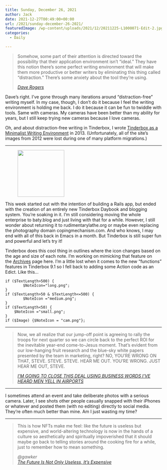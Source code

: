 ```yaml
---
title: Sunday, December 26, 2021
author: Jack
date: 2021-12-27T00:49:00+00:00
url: /2021/sunday-december-26-2021/
featuredImage: /wp-content/uploads/2021/12/20211225-L1000071-Edit-2.jpg
categories:
  - Daily

---
```

<blockquote class="wp-block-quote">
  <p>
    Somehow, some part of their attention is directed toward the possibility that their application environment isn&#8217;t &#8220;ideal.&#8221; They have this notion there&#8217;s some perfect writing environment that will make them more productive or better writers by eliminating this thing called &#8220;distraction.&#8221; There&#8217;s some anxiety about the tool they&#8217;re using.
  </p>
  
  <cite><a href="https://nice-marmot.net">Dave Rogers</a></cite>
</blockquote>

Dave&#8217;s right. I&#8217;ve gone through many iterations around &#8220;distraction-free&#8221; writing myself. In my case, though, I don&#8217;t do it because I feel the writing environment is holding me back. I do it because it can be fun to twiddle with tools. Same with cameras. My cameras have been better than my ability for years, but I still keep trying new cameras because I love cameras.

Oh, and about distraction-free writing in Tinderbox, I wrote&nbsp;[Tinderbox as a Minimalist Writing Environment][1]&nbsp;in 2013. (Unfortunately, all of the site&#8217;s images from 2012 were lost during one of many platform migrations.)

<hr class="wp-block-separator is-style-dots" />

<div class="wp-block-image">
  <figure class="alignright size-full"><img loading="lazy" width="150" height="150" src="http://baty.net/wp-content/uploads/2021/12/tinderboxicon.png" alt="" class="wp-image-2365" /></figure>
</div>

This week started out with the intention of building a Rails app, but ended with the creation of an entirely new Tinderbox Daybook and blogging system. You&#8217;re soaking in it. I&#8217;m still considering moving the whole enterprise to baty.blog and just living with that for a while. However, I still wonder about returning it to rudimentarylathe.org or maybe even replacing the photography domain copingmechanism.com. And who knows, I may end with all of this back in Emacs in a month. But Tinderbox is still super fun and powerful and let&#8217;s try it!

Tinderbox does this cool thing in outlines where the icon changes based on the age and size of each note. I&#8217;m working on mimicking that feature on the&nbsp;[Archives][2]&nbsp;page here. I&#8217;m a little lost when it comes to the new &#8220;functions&#8221; features in Tinderbox 9.1 so I fell back to adding some Action code as an Edict. Like this&#8230;

<pre class="wp-block-code"><code>if ($TextLength&gt;500) {
    	$NoteIcon="long.png";
}
if ($TextLength&gt;50 & $TextLength&lt;=500) {
    	$NoteIcon ="medium.png";
}
if ($TextLength&lt;50) {
	$NoteIcon ="small.png";
}
if ($Image) {$NoteIcon = "cam.png"};</code></pre>

<hr class="wp-block-separator is-style-dots" />

<blockquote class="wp-block-quote">
  <p>
    Now, we all realize that our jump-off point is agreeing to rally the troops for next quarter so we can circle back to the perfect ROI for the inevitable year-end come-to-Jesus moment. That’s evident from our low-hanging fruit research and the blue-sky white papers presented by the team in marketing, right? NO, YOU’RE WRONG ON THAT, STEVE. STEVE. STEVE. HEAR ME OUT. YOU’RE WRONG. JUST HEAR ME OUT, STEVE.
  </p>
  
  <cite><a href="https://www.mcsweeneys.net/articles/im-going-to-close-this-deal-using-business-words-ive-heard-men-yell-in-airports">I’M GOING TO CLOSE THIS DEAL USING BUSINESS WORDS I’VE HEARD MEN YELL IN AIRPORTS</a></cite>
</blockquote>

<hr class="wp-block-separator is-style-dots" />

I sometimes attend an event and take deliberate photos with a serious camera. Later, I see shots other people casually snapped with their iPhones or whatever and posted them (with no editing) directly to social media. They&#8217;re often much better than mine. Am I just wasting my time?

<hr class="wp-block-separator is-style-dots" />

<blockquote class="wp-block-quote">
  <p>
    This is how NFTs make me feel: like the future is useless but expensive, and world-altering technology is now in the hands of a culture so aesthetically and spiritually impoverished that it should maybe go back to telling stories around the cooking fire for a while, just to remember how to mean something.
  </p>
  
  <cite>@gawker<br /><a href="https://www.gawker.com/culture/the-future-is-useless-expensive">The Future Is Not Only Useless, It’s Expensive</a></cite>
</blockquote>

 [1]: https://archive.baty.net/2012/tinderbox-as-a-minimalist-writing-environment/
 [2]: https://daily.baty.net/archives.html